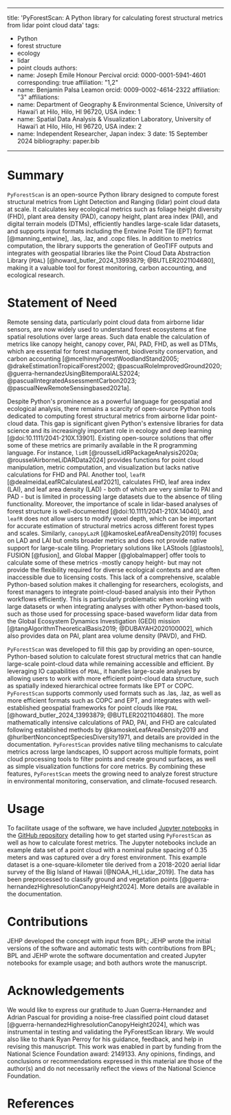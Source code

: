 
---
title: 'PyForestScan: A Python library for calculating forest structural metrics from lidar point cloud data'
tags:
  - Python
  - forest structure
  - ecology
  - lidar
  - point clouds
authors:
  - name: Joseph Emile Honour Percival
    orcid: 0000-0001-5941-4601
    corresponding: true
    affiliation: "1,2"
  - name: Benjamin Palsa Leamon
    orcid: 0009-0002-4614-2322
    affiliation: "3"
affiliations:
 - name: Department of Geography & Environmental Science, University of Hawai‘i at Hilo, Hilo, HI 96720, USA
   index: 1
 - name: Spatial Data Analysis & Visualization Laboratory, University of Hawai‘i at Hilo, Hilo, HI 96720, USA
   index: 2
 - name: Independent Researcher, Japan
   index: 3
date: 15 September 2024
bibliography: paper.bib

---

# Summary

`PyForestScan` is an open-source Python library designed to compute forest structural metrics from Light Detection and Ranging (lidar) point cloud data at scale. It calculates key ecological metrics such as foliage height diversity (FHD), plant area density (PAD), canopy height, plant area index (PAI), and digital terrain models (DTMs), efficiently handles large-scale lidar datasets, and supports input formats including the Entwine Point Tile (EPT) format [@manning_entwine], .las, .laz, and .copc files. In addition to metrics computation, the library supports the generation of GeoTIFF outputs and integrates with geospatial libraries like the Point Cloud Data Abstraction Library (`PDAL`) [@howard_butler_2024_13993879; @BUTLER2021104680], making it a valuable tool for forest monitoring, carbon accounting, and ecological research.

# Statement of Need

Remote sensing data, particularly point cloud data from airborne lidar sensors, are now widely used to understand forest ecosystems at fine spatial resolutions over large areas. Such data enable the calculation of metrics like canopy height, canopy cover, PAI, PAD, FHD, as well as DTMs, which are essential for forest management, biodiversity conservation, and carbon accounting [@mcelhinnyForestWoodlandStand2005; @drakeEstimationTropicalForest2002; @pascualRoleImprovedGround2020; @guerra-hernandezUsingBitemporalALS2024; @pascualIntegratedAssessmentCarbon2023; @pascualNewRemoteSensingbased2021a]. 

Despite Python's prominence as a powerful language for geospatial and ecological analysis, there remains a scarcity of open-source Python tools dedicated to computing forest structural metrics from airborne lidar point-cloud data. This gap is significant given Python's extensive libraries for data science and its increasingly important role in ecology and deep learning [@doi:10.1111/2041-210X.13901]. Existing open-source solutions that offer some of these metrics are primarily available in the R programming language. For instance, `lidR` [@rousselLidRPackageAnalysis2020a; @rousselAirborneLiDARData2024] provides functions for point cloud manipulation, metric computation, and visualization but lacks native calculations for FHD and PAI. Another tool, `leafR` [@dealmeidaLeafRCalculatesLeaf2021], calculates FHD, leaf area index (LAI), and leaf area density (LAD) - both of which are very similar to PAI and PAD - but is limited in processing large datasets due to the absence of tiling functionality. Moreover, the importance of scale in lidar-based analyses of forest structure is well-documented [@doi:10.1111/2041-210X.14040], and `leafR` does not allow users to modify voxel depth, which can be important for accurate estimation of structural metrics across different forest types and scales. Similarly, `canopyLazR` [@kamoskeLeafAreaDensity2019] focuses on LAD and LAI but omits broader metrics and does not provide native support for large-scale tiling. Proprietary solutions like LAStools [@lastools], FUSION [@fusion], and Global Mapper [@globalmapper] offer tools to calculate some of these metrics -mostly canopy height- but may not provide the flexibility required for diverse ecological contexts and are often inaccessible due to licensing costs. This lack of a comprehensive, scalable Python-based solution makes it challenging for researchers, ecologists, and forest managers to integrate point-cloud-based analysis into their Python workflows efficiently. This is particularly problematic when working with large datasets or when integrating analyses with other Python-based tools, such as those used for processing space-based waveform lidar data from the Global Ecosystem Dynamics Investigation (GEDI) mission [@tangAlgorithmTheoreticalBasis2019; @DUBAYAH2020100002], which also provides data on PAI, plant area volume density (PAVD), and FHD.

`PyForestScan` was developed to fill this gap by providing an open-source, Python-based solution to calculate forest structural metrics that can handle large-scale point-cloud data while remaining accessible and efficient. By leveraging IO capabilities of `PDAL`, it handles large-scale analyses by allowing users to work with more efficient point-cloud data structure, such as spatially indexed hierarchical octree formats like EPT or COPC. `PyForestScan` supports commonly used formats such as .las, .laz, as well as more efficient formats such as COPC and EPT, and integrates with well-established geospatial frameworks for point clouds like `PDAL` [@howard_butler_2024_13993879; @BUTLER2021104680]. The more mathematically intensive calculations of PAD, PAI, and FHD are calculated following established methods by @kamoskeLeafAreaDensity2019 and @hurlbertNonconceptSpeciesDiversity1971, and details are provided in the documentation. `PyForestScan` provides native tiling mechanisms to calculate metrics across large landscapes, IO support across multiple formats, point cloud processing tools to filter points and create ground surfaces, as well as simple visualization functions for core metrics. By combining these features, `PyForestScan` meets the growing need to analyze forest structure in environmental monitoring, conservation, and climate-focused research.

# Usage

To facilitate usage of the software, we have included [Jupyter notebooks](https://github.com/iosefa/PyForestScan/tree/main/docs/examples) in the [GitHub repository](https://github.com/iosefa/PyForestScan) detailing how to get started using `PyForestScan` as well as how to calculate forest metrics. The Jupyter notebooks include an example data set of a point cloud with a nominal pulse spacing of 0.35 meters and was captured over a dry forest environment. This example dataset is a one-square-kilometer tile derived from a 2018-2020 aerial lidar survey of the Big Island of Hawaii [@NOAA_HI_Lidar_2019]. The data has been preprocessed to classify ground and vegetation points [@guerra-hernandezHighresolutionCanopyHeight2024]. More details are available in the documentation. 

# Contributions
JEHP developed the concept with input from BPL; JEHP wrote the initial versions of the software and automatic tests with contributions from BPL; BPL and JEHP wrote the software documentation and created Jupyter notebooks for example usage; and both authors wrote the manuscript.

# Acknowledgements

We would like to express our gratitude to Juan Guerra-Hernandez and Adrian Pascual for providing a noise-free classified point cloud dataset [@guerra-hernandezHighresolutionCanopyHeight2024], which was instrumental in testing and validating the PyForestScan library. We would also like to thank Ryan Perroy for his guidance, feedback, and help in revising this manuscript. This work was enabled in part by funding from the National Science Foundation award: 2149133. Any opinions, findings, and conclusions or recommendations expressed in this material are those of the author(s) and do not necessarily reflect the views of the National Science Foundation.
 

# References



